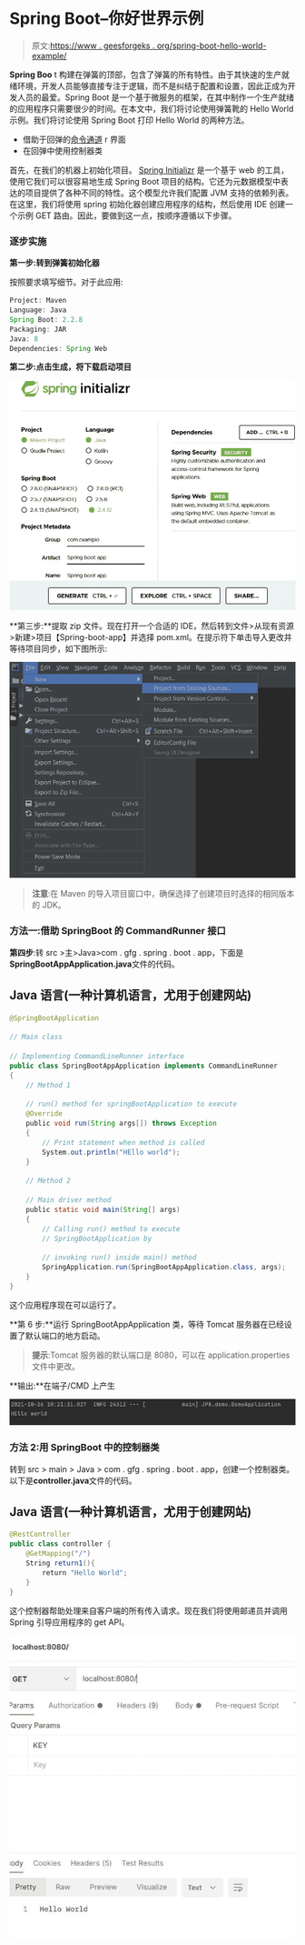 # Spring Boot–你好世界示例

> 原文:[https://www . geesforgeks . org/spring-boot-hello-world-example/](https://www.geeksforgeeks.org/spring-boot-hello-world-example/)

**Spring Boo** t 构建在弹簧的顶部，包含了弹簧的所有特性。由于其快速的生产就绪环境，开发人员能够直接专注于逻辑，而不是纠结于配置和设置，因此正成为开发人员的最爱。Spring Boot 是一个基于微服务的框架，在其中制作一个生产就绪的应用程序只需要很少的时间。在本文中，我们将讨论使用弹簧靴的 Hello World 示例。我们将讨论使用 Spring Boot 打印 Hello World 的两种方法。

*   借助于回弹的[命令通道](https://www.geeksforgeeks.org/what-is-command-line-runner-interface-in-spring-boot/) r 界面
*   在回弹中使用控制器类

首先，在我们的机器上初始化项目。 [Spring Initializr](https://www.geeksforgeeks.org/spring-initializr/) 是一个基于 web 的工具，使用它我们可以很容易地生成 Spring Boot 项目的结构。它还为元数据模型中表达的项目提供了各种不同的特性。这个模型允许我们配置 JVM 支持的依赖列表。在这里，我们将使用 spring 初始化器创建应用程序的结构，然后使用 IDE 创建一个示例 GET 路由。因此，要做到这一点，按顺序遵循以下步骤。

### 逐步实施

**第一步:转到弹簧初始化器**

按照要求填写细节。对于此应用:

```java
Project: Maven
Language: Java
Spring Boot: 2.2.8
Packaging: JAR
Java: 8
Dependencies: Spring Web
```

**第二步:点击生成，将下载启动项目**

![](img/56491d5b07a7b31cc96ea9c9aeadbeef.png)

**第三步:**提取 zip 文件。现在打开一个合适的 IDE，然后转到文件>从现有资源>新建>项目【Spring-boot-app】并选择 pom.xml。在提示符下单击导入更改并等待项目同步，如下图所示:

![](img/938bf65050c80f1ce86dbf17ba3d2b23.png)

> **注意**:在 Maven 的导入项目窗口中，确保选择了创建项目时选择的相同版本的 JDK。

### 方法一:借助 SpringBoot 的 CommandRunner 接口

**第四步**:转 src >主>Java>com . gfg . spring . boot . app，下面是**SpringBootAppApplication.java**文件的代码。

## Java 语言(一种计算机语言，尤用于创建网站)

```java
@SpringBootApplication

// Main class

// Implementing CommandLineRunner interface
public class SpringBootAppApplication implements CommandLineRunner
{
    // Method 1

    // run() method for springBootApplication to execute
    @Override
    public void run(String args[]) throws Exception
    {
        // Print statement when method is called
        System.out.println("HEllo world");
    }

    // Method 2

    // Main driver method
    public static void main(String[] args)
    {
        // Calling run() method to execute
        // SpringBootApplication by

        // invoking run() inside main() method
        SpringApplication.run(SpringBootAppApplication.class, args);
    }
}
```

这个应用程序现在可以运行了。

**第 6 步:**运行 SpringBootAppApplication 类，等待 Tomcat 服务器在已经设置了默认端口的地方启动。

> **提示**:Tomcat 服务器的默认端口是 8080，可以在 application.properties 文件中更改。

**输出:**在端子/CMD 上产生

![](img/3c91a69cb276e5eb9017228929450e5d.png)

### 方法 2:用 SpringBoot 中的控制器类

转到 src > main > Java > com . gfg . spring . boot . app，创建一个控制器类。以下是**controller.java**文件的代码。

## Java 语言(一种计算机语言，尤用于创建网站)

```java
@RestController
public class controller {
    @GetMapping("/")
    String return1(){
        return "Hello World";
    }
}
```

这个控制器帮助处理来自客户端的所有传入请求。现在我们将使用邮递员并调用 Spring 引导应用程序的 get API。

![](img/9784d38fe0aa2ea763f63dd3ed011c88.png)